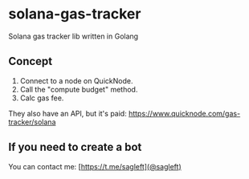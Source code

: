 # solana-gas-tracker
Solana gas tracker lib written in Golang

## Concept

1. Connect to a node on QuickNode.
2. Call the "compute budget" method.
3. Calc gas fee.

They also have an API, but it's paid:
https://www.quicknode.com/gas-tracker/solana

## If you need to create a bot

You can contact me: [https://t.me/sagleft](@sagleft)
